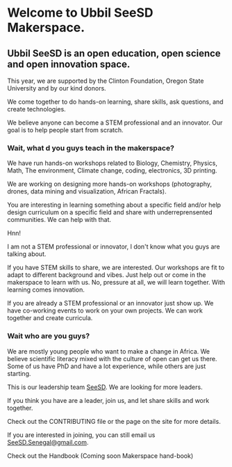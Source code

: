 Welcome to Ubbil SeeSD Makerspace. 
============

## Ubbil SeeSD is an open education, open science and open innovation space. 

This year, we are supported by the Clinton Foundation, Oregon State University and by our kind donors. 

We come together to do hands-on learning, share skills, ask questions, and create technologies. 

We believe anyone can become a STEM professional and an innovator. Our goal is to help people start from scratch. 

### Wait, what d you guys teach in the makerspace?

We have run hands-on workshops related to Biology, Chemistry, Physics, Math, The environment, Climate change, coding, electronics, 3D printing. 

We are working on designing  more hands-on workshops (photography, drones, data mining and visualization, African Fractals). 

You are interesting in learning something about a specific field and/or help design curriculum on a specific field and share with underreprensented communities. We can help with that.

Hnn! 

I am not a STEM professional or innovator, I don't know what you guys are talking about. 

If you have STEM skills to share, we are interested. Our workshops are fit to adapt to different background and vibes. Just help out or come in the makerspace to learn with us. No, pressure at all, we will learn together. With learning comes innovation. 

If you are already a STEM professional or an innovator just show up. We have co-working events to work on your own projects. We can work together and create curricula.

### Wait who are you guys? 

We are mostly young people who want to make a change in Africa. We believe scientific literacy mixed with the culture of open can get us there. 
Some of us have PhD and have a lot experience, while others are just starting.

This is our leadership team [SeeSD](https://www.seesd.org/team). We are looking for more leaders. 

If you think you have are a leader, join us, and let share skills and work together. 

Check out the CONTRIBUTING file or the page on the site for more details.

If you are interested in joining, you can still email us SeeSD.Senegal@gmail.com. 

Check out the Handbook (Coming soon Makerspace hand-book)

